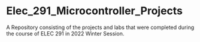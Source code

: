 # Elec_291_Microcontroller_Projects
A Repository consisting of the projects and labs that were completed during the course of ELEC 291 in 2022 Winter Session.
